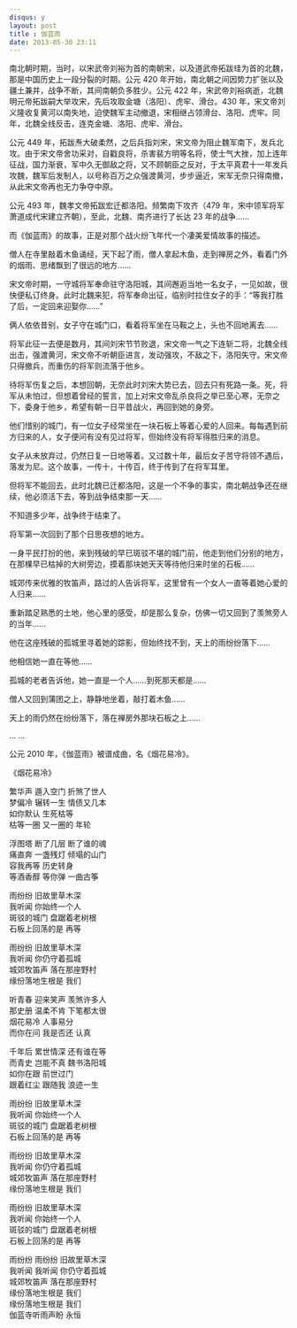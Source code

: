 ```yaml
---
disqus: y
layout: post
title : 伽蓝雨
date: 2013-05-30 23:11
---
```



南北朝时期，当时，以宋武帝刘裕为首的南朝宋，以及道武帝拓跋珪为首的北魏，那是中国历史上一段分裂的时期。公元 420 年开始，南北朝之间因势力扩张以及疆土兼并，战争不断，其间南朝负多胜少。公元 422 年，宋武帝刘裕病逝，北魏明元帝拓跋嗣大举攻宋，先后攻取金塘（洛阳）、虎牢、滑台。430 年，宋文帝刘义隆收复黄河以南失地，迫使魏军主动撤退，宋相继占领滑台、洛阳、虎牢。同年，北魏全线反击，连克金塘、洛阳、虎牢、滑台。

公元 449 年，拓跋焘大破柔然，之后兵指刘宋，宋文帝为阻止魏军南下，发兵北攻。由于宋文帝舍功采对，自戳良将，杀害裴方明等名将，使士气大挫，加上连年征战，国力渐衰，军中久无御敌之将，又不顾朝臣之反对，于太平真君十一年发兵攻魏，魏军后发制人，以号称百万之众强渡黄河，步步逼近，宋军无奈只得南撤，从此宋文帝再也无力争夺中原。

公元 493 年，魏孝文帝拓跋宏迁都洛阳。频繁南下攻齐（479 年，宋中领军将军萧道成代宋建立齐朝），至此，北魏、南齐进行了长达 23 年的战争……

而《伽蓝雨》的故事，正是对那个战火纷飞年代一个凄美爱情故事的描述。

僧人在寺里敲着木鱼诵经，天下起了雨，僧人拿起木鱼，走到禅房之外，看着门外的烟雨、思绪飘到了很远的地方……

宋文帝时期，一守城将军奉命驻守洛阳城，其间邂逅当地一名女子，一见如故，很快便私订终身。此时北魏来犯，将军奉命出征，临别时拉住女子的手：“等我打胜了后，一定回来迎娶你……”

俩人依依昔别，女子守在城门口，看着将军坐在马鞍之上，头也不回地离去……

将军此征一去便是数月，其间刘宋节节败退，宋文帝一气之下连斩二将，北魏全线出击，强渡黄河，宋文帝不听朝臣进言，发动强攻，不敌之下，洛阳失守。宋文帝只得撤兵，而重伤的将军则流落于他乡。

待将军伤复之后，本想回朝，无奈此时刘宋大势已去，回去只有死路一条。死，将军从未怕过，但想着曾经的誓言，加上对宋文帝乱杀良将之举已至心寒，无奈之下，委身于他乡，希望有朝一日平昔战火，再回到她的身旁。

他们惜别的城门，有一位女子经常坐在一块石板上等着心爱的人回来。每每遇到前方归来的人，女子便问有没有见过将军，但始终没有将军得胜归来的消息。

女子从未放弃过，仍然日复一日地等着。又过数十年，最后女子苦守将领不遇后，落发为尼。这个故事，一传十，十传百，终于传到了在将军耳里。

但将军不能回去，此时北魏已迁都洛阳，这是一个不争的事实，南北朝战争还在继续，他必须活下去，等到战争结束那一天……

不知道多少年，战争终于结束了。

将军第一次回到了那个日思夜想的地方。

一身平民打扮的他，来到残破的早已斑驳不堪的城门前，他走到他们分别的地方，在那棵早已枯掉的大树旁边，摸着那块她天天等待他归来时坐的石板……

城郊传来优雅的牧笛声，路过的人告诉将军，这里曾有一个女人一直等着她心爱的人归来……

重新踏足熟悉的土地，他心里的感受，却是那么复杂，仿佛一切又回到了羡煞旁人的当年……

他在这座残破的孤城里寻着她的踪影，但始终找不到，天上的雨纷纷落下……

他相信她一直在等他……

孤城的老者告诉他，她一直是一个人……到死那天都是……

僧人又回到蒲团之上，静静地坐着，敲打着木鱼……

天上的雨仍然在纷纷落下，落在禅房外那块石板之上……

... ...

公元 2010 年，《伽蓝雨》被谱成曲，名《烟花易冷》。

《烟花易冷》

繁华声 遁入空门 折煞了世人<br>
梦偏冷 辗转一生 情债又几本<br>
如你默认 生死枯等<br>
枯等一圈 又一圈的 年轮<br>

浮图塔 断了几层 断了谁的魂<br>
痛直奔 一盏残灯 倾塌的山门<br>
容我再等 历史转身<br>
等酒香醇 等你弹 一曲古筝<br>

雨纷纷 旧故里草木深<br>
我听闻 你始终一个人<br>
斑驳的城门 盘踞着老树根<br>
石板上回荡的是 再等<br>

雨纷纷 旧故里草木深<br>
我听闻 你仍守着孤城<br>
城郊牧笛声 落在那座野村<br>
缘份落地生根是 我们<br>

听青春 迎来笑声 羡煞许多人<br>
那史册 温柔不肯 下笔都太很<br>
烟花易冷 人事易分<br>
而你在问 我是否还 认真<br>

千年后 累世情深 还有谁在等<br>
而青史 岂能不真 魏书洛阳城<br>
如你在跟 前世过门<br>
跟着红尘 跟随我 浪迹一生<br>

雨纷纷 旧故里草木深<br>
我听闻 你始终一个人<br>
斑驳的城门 盘踞着老树根<br>
石板上回荡的是 再等<br>

雨纷纷 旧故里草木深<br>
我听闻 你仍守着孤城<br>
城郊牧笛声 落在那座野村<br>
缘份落地生根是 我们<br>

雨纷纷 旧故里草木深<br>
我听闻 你始终一个人<br>
斑驳的城门 盘踞着老树根<br>
石板上回荡的是 再等<br>

雨纷纷 雨纷纷 旧故里草木深<br>
我听闻 我听闻 你仍守着孤城<br>
城郊牧笛声 落在那座野村<br>
缘份落地生根是 我们<br>
缘份落地生根是 我们<br>
伽蓝寺听雨声盼 永恒<br>
